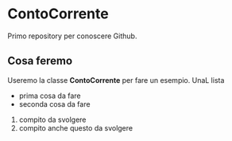 # ContoCorrente
Primo repository per conoscere Github.

## Cosa feremo
Useremo la classe **ContoCorrente** per fare un esempio.
UnaL lista
- prima cosa da fare
- seconda cosa da fare

1. compito da svolgere
2. compito anche questo da svolgere
